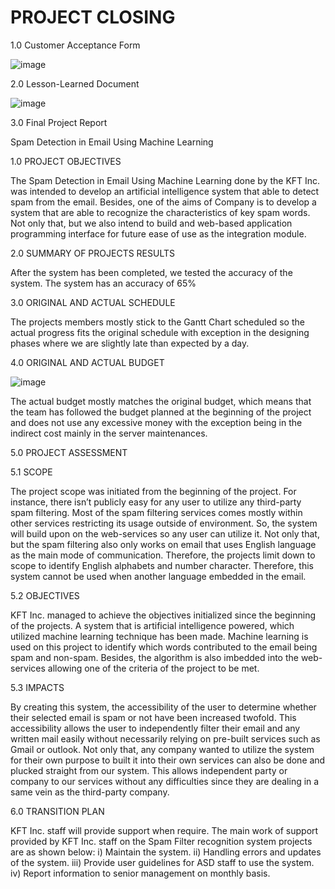 # PROJECT CLOSING

1.0 Customer Acceptance Form

![image](https://user-images.githubusercontent.com/121605773/211948042-b2bebab8-fd16-4633-8817-c7acb5b663ed.png)

2.0 Lesson-Learned Document

![image](https://user-images.githubusercontent.com/121605773/211948115-d66713de-3f33-4cb8-a29a-95a7b1b0745e.png)


3.0 Final Project Report 


Spam Detection in Email Using Machine Learning

1.0	 PROJECT OBJECTIVES

The Spam Detection in Email Using Machine Learning done by the KFT Inc. was intended to develop an artificial intelligence system that able to detect spam from the email. Besides, one of the aims of Company is to develop a system that are able to recognize the characteristics of key spam words. Not only that, but we also intend to build and web-based application programming interface for future ease of use as the integration module.

2.0 SUMMARY OF PROJECTS RESULTS

After the system has been completed, we tested the accuracy of the system. The system has an accuracy of 65%

3.0 ORIGINAL AND ACTUAL SCHEDULE

The projects members mostly stick to the Gantt Chart scheduled so the actual progress fits the original schedule with exception in the designing phases where we are slightly late than expected by a day.

4.0 ORIGINAL AND ACTUAL BUDGET

![image](https://user-images.githubusercontent.com/121605773/211949020-18624b24-fd29-4a1a-bebf-7d6b8d2121b1.png)


The actual budget mostly matches the original budget, which means that the team has followed the budget planned at the beginning of the project and does not use any excessive money with the exception being in the indirect cost mainly in the server maintenances.

5.0 PROJECT ASSESSMENT

5.1 SCOPE

The project scope was initiated from the beginning of the project. For instance, there isn’t publicly easy for any user to utilize any third-party spam filtering. Most of the spam filtering services comes mostly within other services restricting its usage outside of environment. So, the system will build upon on the web-services so any user can utilize it. Not only that, but the spam filtering also only works on email that uses English language as the main mode of communication. Therefore, the projects limit down to scope to identify English alphabets and number character. Therefore, this system cannot be used when another language embedded in the email.

5.2 OBJECTIVES

KFT Inc. managed to achieve the objectives initialized since the beginning of the projects. A system that is artificial intelligence powered, which utilized machine learning technique has been made. Machine learning is used on this project to identify which words contributed to the email being spam and non-spam. Besides, the algorithm is also imbedded into the web-services allowing one of the criteria of the project to be met.

5.3 IMPACTS

By creating this system, the accessibility of the user to determine whether their selected email is spam or not have been increased twofold. This accessibility allows the user to independently filter their email and any written mail easily without necessarily relying on pre-built services such as Gmail or outlook. Not only that, any company wanted to utilize the system for their own purpose to built it into their own services can also be done and plucked straight from our system. This allows independent party or company to our services without any difficulties since they are dealing in a same vein as the third-party company.

6.0 TRANSITION PLAN

KFT Inc. staff will provide support when require. The main work of support provided by KFT Inc. staff on the Spam Filter recognition system projects are as shown below:
  i)	Maintain the system.
  ii)	Handling errors and updates of the system.
  iii)	Provide user guidelines for ASD staff to use the system.
  iv)	Report information to senior management on monthly basis.


